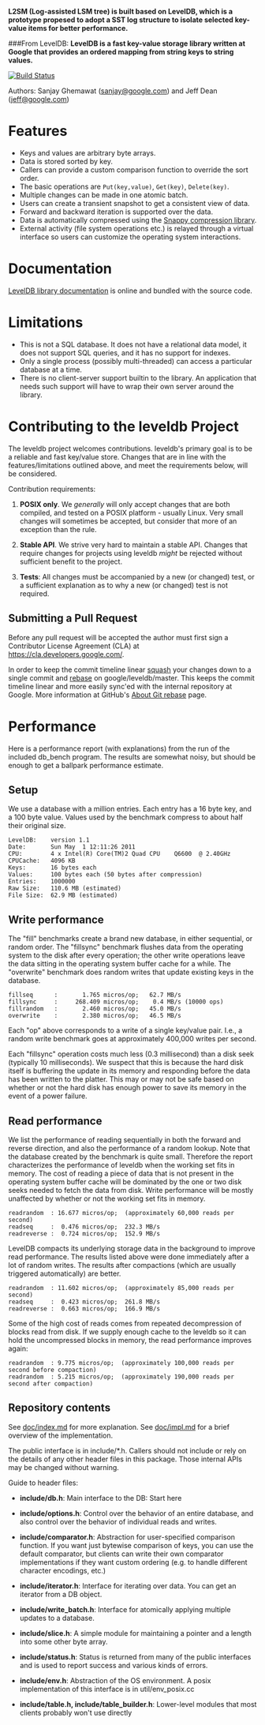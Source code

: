 **L2SM (Log-assisted LSM tree) is built based on LevelDB, which is a prototype propesed to adopt a SST log structure to isolate selected key-value items for better performance.**


###From LevelDB:
**LevelDB is a fast key-value storage library written at Google that provides an ordered mapping from string keys to string values.**

[![Build Status](https://travis-ci.org/google/leveldb.svg?branch=master)](https://travis-ci.org/google/leveldb)

Authors: Sanjay Ghemawat (sanjay@google.com) and Jeff Dean (jeff@google.com)

# Features
  * Keys and values are arbitrary byte arrays.
  * Data is stored sorted by key.
  * Callers can provide a custom comparison function to override the sort order.
  * The basic operations are `Put(key,value)`, `Get(key)`, `Delete(key)`.
  * Multiple changes can be made in one atomic batch.
  * Users can create a transient snapshot to get a consistent view of data.
  * Forward and backward iteration is supported over the data.
  * Data is automatically compressed using the [Snappy compression library](http://google.github.io/snappy/).
  * External activity (file system operations etc.) is relayed through a virtual interface so users can customize the operating system interactions.

# Documentation
  [LevelDB library documentation](https://github.com/google/leveldb/blob/master/doc/index.md) is online and bundled with the source code.


# Limitations
  * This is not a SQL database.  It does not have a relational data model, it does not support SQL queries, and it has no support for indexes.
  * Only a single process (possibly multi-threaded) can access a particular database at a time.
  * There is no client-server support builtin to the library.  An application that needs such support will have to wrap their own server around the library.

# Contributing to the leveldb Project
The leveldb project welcomes contributions. leveldb's primary goal is to be
a reliable and fast key/value store. Changes that are in line with the
features/limitations outlined above, and meet the requirements below,
will be considered.

Contribution requirements:

1. **POSIX only**. We _generally_ will only accept changes that are both
   compiled, and tested on a POSIX platform - usually Linux. Very small
   changes will sometimes be accepted, but consider that more of an
   exception than the rule.

2. **Stable API**. We strive very hard to maintain a stable API. Changes that
   require changes for projects using leveldb _might_ be rejected without
   sufficient benefit to the project.

3. **Tests**: All changes must be accompanied by a new (or changed) test, or
   a sufficient explanation as to why a new (or changed) test is not required.

## Submitting a Pull Request
Before any pull request will be accepted the author must first sign a
Contributor License Agreement (CLA) at https://cla.developers.google.com/.

In order to keep the commit timeline linear
[squash](https://git-scm.com/book/en/v2/Git-Tools-Rewriting-History#Squashing-Commits)
your changes down to a single commit and [rebase](https://git-scm.com/docs/git-rebase)
on google/leveldb/master. This keeps the commit timeline linear and more easily sync'ed
with the internal repository at Google. More information at GitHub's
[About Git rebase](https://help.github.com/articles/about-git-rebase/) page.

# Performance

Here is a performance report (with explanations) from the run of the
included db_bench program.  The results are somewhat noisy, but should
be enough to get a ballpark performance estimate.

## Setup

We use a database with a million entries.  Each entry has a 16 byte
key, and a 100 byte value.  Values used by the benchmark compress to
about half their original size.

    LevelDB:    version 1.1
    Date:       Sun May  1 12:11:26 2011
    CPU:        4 x Intel(R) Core(TM)2 Quad CPU    Q6600  @ 2.40GHz
    CPUCache:   4096 KB
    Keys:       16 bytes each
    Values:     100 bytes each (50 bytes after compression)
    Entries:    1000000
    Raw Size:   110.6 MB (estimated)
    File Size:  62.9 MB (estimated)

## Write performance

The "fill" benchmarks create a brand new database, in either
sequential, or random order.  The "fillsync" benchmark flushes data
from the operating system to the disk after every operation; the other
write operations leave the data sitting in the operating system buffer
cache for a while.  The "overwrite" benchmark does random writes that
update existing keys in the database.

    fillseq      :       1.765 micros/op;   62.7 MB/s
    fillsync     :     268.409 micros/op;    0.4 MB/s (10000 ops)
    fillrandom   :       2.460 micros/op;   45.0 MB/s
    overwrite    :       2.380 micros/op;   46.5 MB/s

Each "op" above corresponds to a write of a single key/value pair.
I.e., a random write benchmark goes at approximately 400,000 writes per second.

Each "fillsync" operation costs much less (0.3 millisecond)
than a disk seek (typically 10 milliseconds).  We suspect that this is
because the hard disk itself is buffering the update in its memory and
responding before the data has been written to the platter.  This may
or may not be safe based on whether or not the hard disk has enough
power to save its memory in the event of a power failure.

## Read performance

We list the performance of reading sequentially in both the forward
and reverse direction, and also the performance of a random lookup.
Note that the database created by the benchmark is quite small.
Therefore the report characterizes the performance of leveldb when the
working set fits in memory.  The cost of reading a piece of data that
is not present in the operating system buffer cache will be dominated
by the one or two disk seeks needed to fetch the data from disk.
Write performance will be mostly unaffected by whether or not the
working set fits in memory.

    readrandom  : 16.677 micros/op;  (approximately 60,000 reads per second)
    readseq     :  0.476 micros/op;  232.3 MB/s
    readreverse :  0.724 micros/op;  152.9 MB/s

LevelDB compacts its underlying storage data in the background to
improve read performance.  The results listed above were done
immediately after a lot of random writes.  The results after
compactions (which are usually triggered automatically) are better.

    readrandom  : 11.602 micros/op;  (approximately 85,000 reads per second)
    readseq     :  0.423 micros/op;  261.8 MB/s
    readreverse :  0.663 micros/op;  166.9 MB/s

Some of the high cost of reads comes from repeated decompression of blocks
read from disk.  If we supply enough cache to the leveldb so it can hold the
uncompressed blocks in memory, the read performance improves again:

    readrandom  : 9.775 micros/op;  (approximately 100,000 reads per second before compaction)
    readrandom  : 5.215 micros/op;  (approximately 190,000 reads per second after compaction)

## Repository contents

See [doc/index.md](doc/index.md) for more explanation. See
[doc/impl.md](doc/impl.md) for a brief overview of the implementation.

The public interface is in include/*.h.  Callers should not include or
rely on the details of any other header files in this package.  Those
internal APIs may be changed without warning.

Guide to header files:

* **include/db.h**: Main interface to the DB: Start here

* **include/options.h**: Control over the behavior of an entire database,
and also control over the behavior of individual reads and writes.

* **include/comparator.h**: Abstraction for user-specified comparison function.
If you want just bytewise comparison of keys, you can use the default
comparator, but clients can write their own comparator implementations if they
want custom ordering (e.g. to handle different character encodings, etc.)

* **include/iterator.h**: Interface for iterating over data. You can get
an iterator from a DB object.

* **include/write_batch.h**: Interface for atomically applying multiple
updates to a database.

* **include/slice.h**: A simple module for maintaining a pointer and a
length into some other byte array.

* **include/status.h**: Status is returned from many of the public interfaces
and is used to report success and various kinds of errors.

* **include/env.h**:
Abstraction of the OS environment.  A posix implementation of this interface is
in util/env_posix.cc

* **include/table.h, include/table_builder.h**: Lower-level modules that most
clients probably won't use directly
